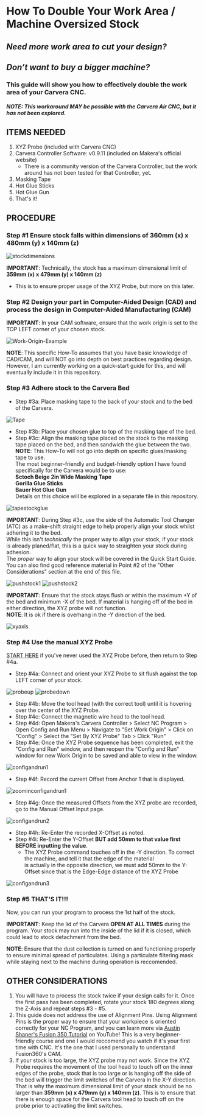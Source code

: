 # How To Double Your Work Area / Machine Oversized Stock

## *Need more work area to cut your design?*  
## *Don’t want to buy a bigger machine?*  
### **This guide will show you how to effectively double the work area of your Carvera CNC.**  
#### *NOTE: This workaround MAY be possible with the Carvera Air CNC, but it has not been explored.*  

## ITEMS NEEDED
1. XYZ Probe (included with Carvera CNC)
2. Carvera Controller Software: v0.9.11 (included on Makera's official website)
    - There is a community version of the Carvera Controller, but the work around has not been tested for that Controller, yet.
3. Masking Tape
4. Hot Glue Sticks
5. Hot Glue Gun
6. That's it!  

## PROCEDURE
### **Step #1 Ensure stock falls within dimensions of 360mm (x) x 480mm (y) x 140mm (z)**  

![stockdimensions](https://github.com/user-attachments/assets/bf4414c3-f195-4019-92b4-30868c397983)
  
**IMPORTANT**: Technically, the stock has a maximum dimensional limit of **359mm (x) x 479mm (y) x 140mm (z)**  
- This is to ensure proper usage of the XYZ Probe, but more on this later.  

### **Step #2 Design your part in Computer-Aided Design (CAD) and process the design in Computer-Aided Manufacturing (CAM)**  

**IMPORTANT**: In your CAM software, ensure that the work origin is set to the TOP LEFT corner of your chosen stock.  
  
![Work-Origin-Example](https://github.com/user-attachments/assets/8015aaa9-6ba9-4b91-81a8-133851de192c)  
  
**NOTE**: This specific How-To assumes that you have basic knowledge of CAD/CAM, and will NOT go into depth on best practices
regarding design.  
However, I am currently working on a quick-start guide for this, and will eventually include it in this repository.

### **Step #3 Adhere stock to the Carvera Bed**  
  
- Step #3a: Place masking tape to the back of your stock and to the bed of the Carvera.  

![Tape](https://github.com/user-attachments/assets/1d5b059e-ba09-4bf7-9629-d4257b621514)

- Step #3b: Place your chosen glue to top of the masking tape of the bed.
- Step #3c: Align the masking tape placed on the stock to the masking tape placed on the bed, and then sandwich the glue between the two.  
**NOTE**: This How-To will not go into depth on specific glues/masking tape to use.  
The most beginner-friendly and budget-friendly option I have found specifically for the Carvera would be to use:  
**Sctoch Beige 2in Wide Masking Tape**  
**Gorilla Glue Sticks**  
**Bauer Hot Glue Gun**  
Details on this choice will be explored in a separate file in this repository.

![tapestockglue](https://github.com/user-attachments/assets/95caaa77-ab98-4b3e-bf82-f6b73112a94a)

**IMPORTANT**: During Step #3c, use the side of the Automatic Tool Changer (ATC) as a make-shift straight edge to help properly align your stock whilst adhering it to the bed.  
While this isn't *technically* the proper way to align your stock, if your stock is already planed/flat, this is a quick way to straighten your stock during adhesion.  
The *proper* way to align your stock will be covered in the Quick Start Guide. You can also find good reference material in Point #2 of the "Other Considerations" section at the end of this file.  

![pushstock1](https://github.com/user-attachments/assets/96b8bed7-5459-469c-b160-ae7223bd1493)
![pushstock2](https://github.com/user-attachments/assets/0f88dd04-5f50-49e6-ba07-6100e9ad5ffb)  

**IMPORTANT**: Ensure that the stock stays flush or within the maximum +Y of the bed and minimum -X of the bed. If material is hanging off of the bed in either direction, the XYZ probe will not function.  
**NOTE**: It is ok if there is overhang in the -Y direction of the bed.

![xyaxis](https://github.com/user-attachments/assets/6413afd8-96c7-404c-9c65-db993e93e341)
              
### **Step #4 Use the manual XYZ Probe**  

[START HERE](https://www.youtube.com/watch?v=yNCbZI0ndpA&list=PL7zu0ucQCuYRTigCJ4nqRrI0TIhcHHbZl&index=8) if you've never used the XYZ Probe before, then return to Step #4a.

- Step #4a: Connect and orient your XYZ Probe to sit flush against the top LEFT corner of your stock.  

![probeup](https://github.com/user-attachments/assets/6a7eb635-0fe4-488a-b616-5a06d169c71a)
![probedown](https://github.com/user-attachments/assets/f634dd94-6549-4547-bff7-9909abae0154)

- Step #4b: Move the tool head (with the correct tool) until it is hovering over the center of the XYZ Probe.
- Step #4c: Connect the magnetic wire head to the tool head.
- Step #4d: Open Makera's Carvera Controller > Select NC Program > Open Config and Run Menu > Navigate to "Set Work Origin" > Click on "Config" > Select the "Set By XYZ Probe" Tab > Click "Run" 
- Step #4e: Once the XYZ Probe sequence has been completed, exit the "Config and Run" window, and then reopen the "Config and Run" window for new Work Origin to be saved and able to view in the window.  

![configandrun1](https://github.com/user-attachments/assets/27720bfa-7ddc-455e-aa98-781f3ad06a96)

- Step #4f: Record the current Offset from Anchor 1 that is displayed.  

![zoominconfigandrun1](https://github.com/user-attachments/assets/c25e4c8d-83b0-43ff-b168-9a420896be03)

- Step #4g: Once the measured Offsets from the XYZ probe are recorded, go to the Manual Offset Input page.

![configandrun2](https://github.com/user-attachments/assets/6f414633-999d-497a-b785-f6441300e9f6)

- Step #4h: Re-Enter the recorded X-Offset as noted.
- Step #4i: Re-Enter the Y-Offset **BUT add 50mm to that value first BEFORE inputting the value**.
    - The XYZ Probe command touches off in the -Y direction. To correct the machine, and tell it that the edge of the material  
        is actually in the opposite direction, we must add 50mm to the Y-Offset since that is the Edge-Edge distance of the XYZ Probe

![configandrun3](https://github.com/user-attachments/assets/877807e8-8360-4065-9f35-f45631bcdd99)

### **Step #5 THAT'S IT!!!**
Now, you can run your program to process the 1st half of the stock.  

**IMPORTANT**: Keep the lid of the Carvera **OPEN AT ALL TIMES** during the program. Your stock may run into the inside of the lid if it is closed, which could lead to stock detachment from the bed.  
  
**NOTE**: Ensure that the dust collection is turned on and functioning properly to ensure minimal spread of particulates. Using a particulate filtering mask while staying next to the machine during operation is reccomended.  

## OTHER CONSIDERATIONS  
  
1. You will have to process the stock twice if your design calls for it. Once the first pass has been completed, rotate your stock 180 degrees along the Z-Axis and repeat steps #3 - #5.  
2. This guide does not address the use of Alignment Pins. Using Alignment Pins is the proper way to ensure that your workpiece is oriented correctly for your NC Program, and you can learn more via [Austin Shaner's Fusion 350 Tutorial](https://www.youtube.com/watch?v=VPMvnzmuTOw&list=PL6PhF5oGQvMYJliRKBzRqKd98M4RR_gr1) on YouTube! This is a very beginner-friendly course and one I would reccomend you watch if it's your first time with CNC. It's the one that I used personally to understand Fusion360's CAM.  
3. If your stock is too large, the XYZ probe may not work. Since the XYZ Probe requires the movement of the tool head to touch off on the inner edges of the probe, stock that is too large or is hanging off the side of the bed will trigger the limit switches of the Carvera in the X-Y direction. That is why the maximum dimensional limit of your stock should be no larger than **359mm (x) x 479mm (y) x 140mm (z)**. This is to ensure that there is enough space for the Carvera tool head to touch off on the probe prior to activating the limit switches.  
